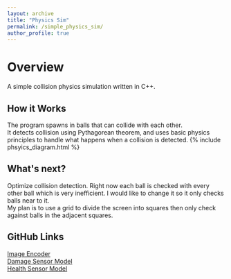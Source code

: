 ```yaml
---
layout: archive
title: "Physics Sim"
permalink: /simple_physics_sim/
author_profile: true
---
```


Overview
======
A simple collision physics simulation written in C++.

How it Works
------
The program spawns in balls that can collide with each other.  
It detects collision using Pythagorean theorem, and uses basic physics principles to handle what happens when a collision is detected.
{% include phsyics_diagram.html %}

What's next?
------
Optimize collision detection. Right now each ball is checked with every other ball which is very inefficient. I would like to change it so it only checks balls near to it.   
My plan is to use a grid to divide the screen into squares then only check against balls in the adjacent squares.

GitHub Links
------
[Image Encoder](https://github.com/EndeavoringOrb/SCAI/blob/main/autoencoders/autoencoder_E0.h5)  
[Damage Sensor Model](https://github.com/EndeavoringOrb/SCAI/blob/main/dmg_models/dmg_model35.h5)  
[Health Sensor Model](https://github.com/EndeavoringOrb/SCAI/blob/main/health_models/health_model105.h5)
